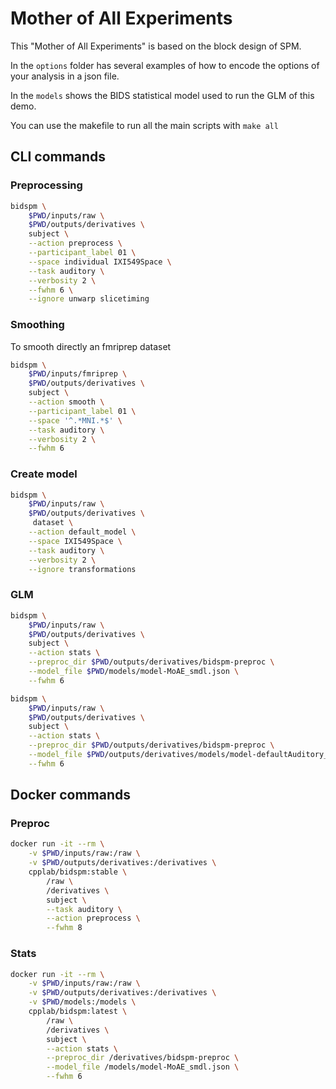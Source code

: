 # Mother of All Experiments

This "Mother of All Experiments" is based on the block design of SPM.

In the `options` folder has several examples of how to encode the options of
your analysis in a json file.

In the `models` shows the BIDS statistical model used to run the GLM of this
demo.

You can use the makefile to run all the main scripts with `make all`

## CLI commands

### Preprocessing

```bash
bidspm \
    $PWD/inputs/raw \
    $PWD/outputs/derivatives \
    subject \
    --action preprocess \
    --participant_label 01 \
    --space individual IXI549Space \
    --task auditory \
    --verbosity 2 \
    --fwhm 6 \
    --ignore unwarp slicetiming
```

### Smoothing

To smooth directly an fmriprep dataset

```bash
bidspm \
    $PWD/inputs/fmriprep \
    $PWD/outputs/derivatives \
    subject \
    --action smooth \
    --participant_label 01 \
    --space '^.*MNI.*$' \
    --task auditory \
    --verbosity 2 \
    --fwhm 6
```

### Create model

```bash
bidspm \
    $PWD/inputs/raw \
    $PWD/outputs/derivatives \
     dataset \
    --action default_model \
    --space IXI549Space \
    --task auditory \
    --verbosity 2 \
    --ignore transformations
```

### GLM

```bash
bidspm \
    $PWD/inputs/raw \
    $PWD/outputs/derivatives \
    subject \
    --action stats \
    --preproc_dir $PWD/outputs/derivatives/bidspm-preproc \
    --model_file $PWD/models/model-MoAE_smdl.json \
    --fwhm 6
```

```bash
bidspm \
    $PWD/inputs/raw \
    $PWD/outputs/derivatives \
    subject \
    --action stats \
    --preproc_dir $PWD/outputs/derivatives/bidspm-preproc \
    --model_file $PWD/outputs/derivatives/models/model-defaultAuditory_smdl.json \
    --fwhm 6
```

## Docker commands

### Preproc

```bash
docker run -it --rm \
    -v $PWD/inputs/raw:/raw \
    -v $PWD/outputs/derivatives:/derivatives \
    cpplab/bidspm:stable \
        /raw \
        /derivatives \
        subject \
        --task auditory \
        --action preprocess \
        --fwhm 8
```

### Stats

```bash
docker run -it --rm \
    -v $PWD/inputs/raw:/raw \
    -v $PWD/outputs/derivatives:/derivatives \
    -v $PWD/models:/models \
    cpplab/bidspm:latest \
        /raw \
        /derivatives \
        subject \
        --action stats \
        --preproc_dir /derivatives/bidspm-preproc \
        --model_file /models/model-MoAE_smdl.json \
        --fwhm 6
```
